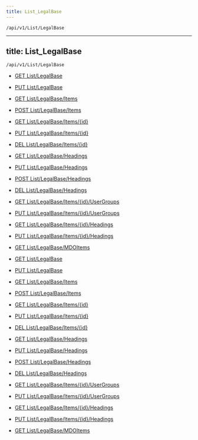 ```yaml
---
title: List_LegalBase
---
```


```http
/api/v1/List/LegalBase
```

---
title: List_LegalBase
---

```http
/api/v1/List/LegalBase
```




* [GET List/LegalBase](v1LegalBaseList_GetListDefinition.md)

* [PUT List/LegalBase](v1LegalBaseList_SetListDefinition.md)

* [GET List/LegalBase/Items](v1LegalBaseList_GetAllLegalBase.md)

* [POST List/LegalBase/Items](v1LegalBaseList_PostLegalBase.md)

* [GET List/LegalBase/Items/{id}](v1LegalBaseList_GetLegalBase.md)

* [PUT List/LegalBase/Items/{id}](v1LegalBaseList_PutLegalBase.md)

* [DEL List/LegalBase/Items/{id}](v1LegalBaseList_DeleteLegalBase.md)

* [GET List/LegalBase/Headings](v1LegalBaseList_GetLegalBaseHeadings.md)

* [PUT List/LegalBase/Headings](v1LegalBaseList_PutLegalBaseHeadings.md)

* [POST List/LegalBase/Headings](v1LegalBaseList_PostLegalBaseHeading.md)

* [DEL List/LegalBase/Headings](v1LegalBaseList_DeleteLegalBaseHeadings.md)

* [GET List/LegalBase/Items/{id}/UserGroups](v1LegalBaseList_GetLegalBaseUserGroupsForListItem.md)

* [PUT List/LegalBase/Items/{id}/UserGroups](v1LegalBaseList_PutLegalBaseUserGroupsForListItem.md)

* [GET List/LegalBase/Items/{id}/Headings](v1LegalBaseList_GetLegalBaseHeadingsForListItem.md)

* [PUT List/LegalBase/Items/{id}/Headings](v1LegalBaseList_PutLegalBaseHeadingsForListItem.md)

* [GET List/LegalBase/MDOItems](v1LegalBaseList_GetMDOList.md)


* [GET List/LegalBase](v1LegalBaseList_GetListDefinition.md)

* [PUT List/LegalBase](v1LegalBaseList_SetListDefinition.md)

* [GET List/LegalBase/Items](v1LegalBaseList_GetAllLegalBase.md)

* [POST List/LegalBase/Items](v1LegalBaseList_PostLegalBase.md)

* [GET List/LegalBase/Items/{id}](v1LegalBaseList_GetLegalBase.md)

* [PUT List/LegalBase/Items/{id}](v1LegalBaseList_PutLegalBase.md)

* [DEL List/LegalBase/Items/{id}](v1LegalBaseList_DeleteLegalBase.md)

* [GET List/LegalBase/Headings](v1LegalBaseList_GetLegalBaseHeadings.md)

* [PUT List/LegalBase/Headings](v1LegalBaseList_PutLegalBaseHeadings.md)

* [POST List/LegalBase/Headings](v1LegalBaseList_PostLegalBaseHeading.md)

* [DEL List/LegalBase/Headings](v1LegalBaseList_DeleteLegalBaseHeadings.md)

* [GET List/LegalBase/Items/{id}/UserGroups](v1LegalBaseList_GetLegalBaseUserGroupsForListItem.md)

* [PUT List/LegalBase/Items/{id}/UserGroups](v1LegalBaseList_PutLegalBaseUserGroupsForListItem.md)

* [GET List/LegalBase/Items/{id}/Headings](v1LegalBaseList_GetLegalBaseHeadingsForListItem.md)

* [PUT List/LegalBase/Items/{id}/Headings](v1LegalBaseList_PutLegalBaseHeadingsForListItem.md)

* [GET List/LegalBase/MDOItems](v1LegalBaseList_GetMDOList.md)